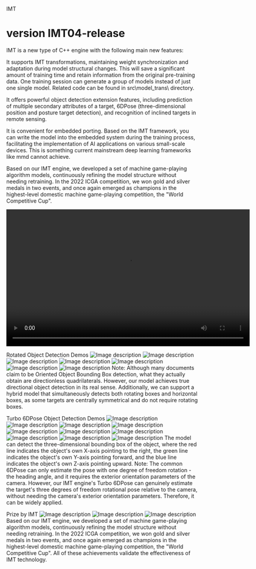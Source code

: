 IMT
# version IMT04-release

IMT is a new type of C++ engine with the following main new features:

It supports IMT transformations, maintaining weight synchronization and adaptation during model structural changes. This will save a significant amount of training time and retain information from the original pre-training data. One training session can generate a group of models instead of just one single model. Related code can be found in src\model_trans\ directory.

It offers powerful object detection extension features, including prediction of multiple secondary attributes of a target, 6DPose (three-dimensional position and posture target detection), and recognition of inclined targets in remote sensing.

It is convenient for embedded porting. Based on the IMT framework, you can write the model into the embedded system during the training process, facilitating the implementation of AI applications on various small-scale devices. This is something current mainstream deep learning frameworks like mmd cannot achieve.

Based on our IMT engine, we developed a set of machine game-playing algorithm models, continuously refining the model structure without needing retraining. In the 2022 ICGA competition, we won gold and silver medals in two events, and once again emerged as champions in the highest-level domestic machine game-playing competition, the "World Competitive Cup". 

<video controls width="640" height="360">
    <source src="videos/9DPose.mp4" type="video/mp4">
</video>

Rotated Object Detection Demos
![Image description](demos/dota1.5/1706_P1090_1_0.jpg)
![Image description](demos/dota1.5/31_P0007_62_0.jpg)
![Image description](demos/dota1.5/341_P0179_73_0.jpg)
![Image description](demos/dota1.5/52_P0019_53_0.jpg)
![Image description](demos/dota1.5/1720_P1095_18_0.jpg)
![Image description](demos/dota1.5/1708_P1090_212_0.jpg)
![Image description](demos/dota1.5/1716_P1091_1_0.jpg)
Note: Although many documents claim to be Oriented Object Bounding Box detection, what they actually obtain are directionless quadrilaterals. However, our model achieves true directional object detection in its real sense.
Additionally, we can support a hybrid model that simultaneously detects both rotating boxes and horizontal boxes, as some targets are centrally symmetrical and do not require rotating boxes.

Turbo 6DPose Object Detection Demos
![Image description](demos/6dpose/Turbo6D1.png)
![Image description](demos/6dpose/Turbo6D2.png)
![Image description](demos/6dpose/Turbo6D3.png)
![Image description](demos/6dpose/Turbo6D4.png)
![Image description](demos/6dpose/Turbo6D5.png)
![Image description](demos/6dpose/Turbo6D6.png)
![Image description](demos/6dpose/54[388]-1347.jpg)
![Image description](demos/6dpose/93[1074]-615.jpg)
![Image description](demos/6dpose/131[660]-242.jpg)
![Image description](demos/6dpose/163[1470]-972.jpg)
The model can detect the three-dimensional bounding box of the object, where the red line indicates the object's own X-axis pointing to the right, the green line indicates the object's own Y-axis pointing forward, and the blue line indicates the object's own Z-axis pointing upward.
Note: The common 6DPose can only estimate the pose with one degree of freedom rotation - the heading angle, and it requires the exterior orientation parameters of the camera. However, our IMT engine's Turbo 6DPose can genuinely estimate the target's three degrees of freedom rotational pose relative to the camera, without needing the camera's exterior orientation parameters. Therefore, it can be widely applied.

Prize by IMT
![Image description](demos/Prize/ICGA2022-Gold.jpg)
![Image description](demos/Prize/DarkChessSilver.jpg)
![Image description](demos/Prize/champion.jpg)
Based on our IMT engine, we developed a set of machine game-playing algorithm models, continuously refining the model structure without needing retraining. In the 2022 ICGA competition, we won gold and silver medals in two events, and once again emerged as champions in the highest-level domestic machine game-playing competition, the "World Competitive Cup". All of these achievements validate the effectiveness of IMT technology.